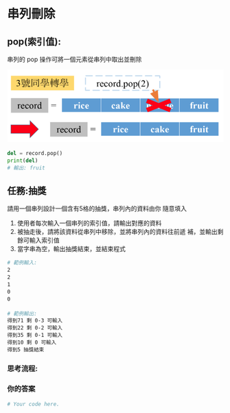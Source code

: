 # 串列刪除

## pop\(索引值\):

串列的 pop 操作可將一個元素從串列中取出並刪除

![](../../.gitbook/assets/image%20%2883%29.png)

```python
del = record.pop()
print(del)
# 輸出: fruit
```

## 任務:抽獎

請用一個串列設計一個含有5格的抽獎，串列內的資料由你 隨意填入

1. 使用者每次輸入一個串列的索引值，請輸出對應的資料
2. 被抽走後，請將該資料從串列中移除，並將串列內的資料往前遞 補，並輸出剩餘可輸入索引值
3. 當字串為空，輸出抽獎結束，並結束程式

```bash
# 範例輸入:
2
2
1
0
0

# 範例輸出:
得到71 剩 0-3 可輸入
得到22 剩 0-2 可輸入
得到35 剩 0-1 可輸入
得到10 剩 0 可輸入
得到5 抽獎結束
```

### 思考流程:











### 你的答案

```python
# Your code here.








```

